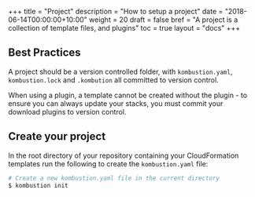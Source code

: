+++
title = "Project"
description = "How to setup a project"
date = "2018-06-14T00:00:00+10:00"
weight = 20
draft = false
bref = "A project is a collection of template files, and plugins"
toc = true
layout  = "docs"
+++

## Best Practices

A project should be a version controlled folder, with `kombustion.yaml`, `kombustion.lock` and `.kombution` all committed to version control.

When using a plugin, a template cannot be created without the plugin - to ensure you can always update your stacks, you must commit your download plugins to version control.

## Create your project

In the root directory of your repository containing your CloudFormation templates run the following to create the `kombustion.yaml` file:

```bash
# Create a new kombustion.yaml file in the current directory
$ kombustion init
```
